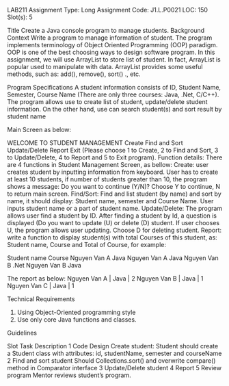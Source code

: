 
LAB211 Assignment
Type:
Long Assignment
Code:
J1.L.P0021
LOC:
150
Slot(s):
5


Title 
  	Create a Java console program to manage students.
Background Context
Write a program to manage information of student. The program implements terminology of Object Oriented Programming (OOP) paradigm. OOP is one of the best choosing ways to design software program. 
In this assignment, we will use ArrayList to store list of student. In fact, ArrayList is popular used to manipulate with data. ArrayList provides some useful methods, such as: add(), remove(), sort() ., etc.


Program Specifications
A student information consists of ID, Student Name, Semester, Course Name (There are only three courses: Java, .Net, C/C++). The program allows use to create list of student, update/delete student information. On the other hand, use can search student(s) and sort result by student name

Main Screen as below:

WELCOME TO STUDENT MANAGEMENT
Create
Find and Sort
Update/Delete
Report
Exit
(Please choose 1 to Create, 2 to Find and Sort, 3 to Update/Delete, 4 to Report and 5 to Exit program).
 Function details: 
There are 4 functions in Student Management Screen, as bellow:
Create: user creates student by inputting information from keyboard. User has to create at least 10 students, if number of students greater than 10, the program shows a message: Do you want to continue (Y/N)? Choose Y to continue, N to return main screen.
Find/Sort: Find and list student (by name) and sort by name, it should display: Student name, semester and Course Name. User inputs student name or a part of student name.
Update/Delete: The program allows user find a student by ID. After finding a student by Id, a question is displayed (Do you want to update (U) or delete (D) student. If user chooses U, the program allows user updating. Choose D for deleting student.
Report: write a function to display student(s) with total Courses of this student, as: Student name, Course and Total of Course, for example:



Student name    Course
Nguyen Van A    Java
Nguyen Van A    Java
Nguyen Van B    .Net
Nguyen Van B    Java


 The report as below:
Nguyen Van A | Java | 2
Nguyen Van B | Java | 1
Nguyen Van C | Java | 1

Technical Requirements
1. Using Object-Oriented programming style
2. Use only core Java functions and classes.

Guidelines

Slot            Task                  Description
1               Code Design           Create student: Student should create a Student class with attributes: id, studentName, semester and courseName
2               Find and sort student Should Collections.sort() and overwrite compare() method in Comparator interface
3               Update/Delete student
4               Report
5               Review program        Mentor reviews student’s program.



